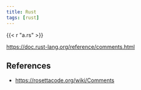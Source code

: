 ```yaml
---
title: Rust
tags: [rust]
---
```


{{< r "a.rs" >}}

<https://doc.rust-lang.org/reference/comments.html>

## References

- <https://rosettacode.org/wiki/Comments>
